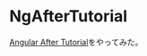 # NgAfterTutorial

[Angular After Tutorial](https://gitbook.lacolaco.net/angular-after-tutorial/)をやってみた。
